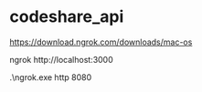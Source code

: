 # codeshare_api


https://download.ngrok.com/downloads/mac-os


ngrok http://localhost:3000

.\ngrok.exe http 8080
